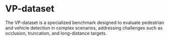 # VP-dataset
The VP-dataset is a specialized benchmark designed to evaluate pedestrian and vehicle detection in complex scenarios, addressing challenges such as occlusion, truncation, and long-distance targets. 

